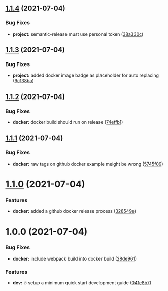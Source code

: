 ## [1.1.4](https://github.com/Mario-F/kubevis/compare/v1.1.3...v1.1.4) (2021-07-04)


### Bug Fixes

* **project:** semantic-release must use personal token ([38a330c](https://github.com/Mario-F/kubevis/commit/38a330c9bb51d80143f1d8cf1a64e55bdfa4a67d))

## [1.1.3](https://github.com/Mario-F/kubevis/compare/v1.1.2...v1.1.3) (2021-07-04)


### Bug Fixes

* **project:** added docker image badge as placeholder for auto replacing ([9c138ba](https://github.com/Mario-F/kubevis/commit/9c138ba1b5a8d181ec412b5b017f5f14991b66b7))

## [1.1.2](https://github.com/Mario-F/kubevis/compare/v1.1.1...v1.1.2) (2021-07-04)


### Bug Fixes

* **docker:** docker build should run on release ([74effb1](https://github.com/Mario-F/kubevis/commit/74effb17a5ea9415271670b1ab244b760fa5f19a))

## [1.1.1](https://github.com/Mario-F/kubevis/compare/v1.1.0...v1.1.1) (2021-07-04)


### Bug Fixes

* **docker:** raw tags on github docker example meight be wrong ([5745f09](https://github.com/Mario-F/kubevis/commit/5745f096ea388c626026126e9f770130ddf69036))

# [1.1.0](https://github.com/Mario-F/kubevis/compare/v1.0.0...v1.1.0) (2021-07-04)


### Features

* **docker:** added a github docker release process ([328549e](https://github.com/Mario-F/kubevis/commit/328549ea25a67f2ad17be6fa13601c93c3be8a3d))

# 1.0.0 (2021-07-04)


### Bug Fixes

* **docker:** include webpack build into docker build ([28de961](https://github.com/Mario-F/kubevis/commit/28de961d85bb3a9425693a536644c78578b36cac))


### Features

* **dev:** :fire: setup a minimum quick start development guide ([041e8b7](https://github.com/Mario-F/kubevis/commit/041e8b7a71d222dd9e2d011a1fd020223a7582aa))
